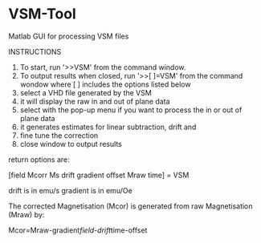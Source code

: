 # VSM-Tool
Matlab GUI for processing VSM files


INSTRUCTIONS

1. To start, run '>>VSM' from the command window. 
2. To output results when closed, run '>>[ ]=VSM' from the command wondow where [ ] includes the options listed below
3. select a VHD file generated by the VSM
4. it will display the raw in and out of plane data
5. select with the pop-up menu if you want to process the in or out of plane data
6. it generates estimates for linear subtraction, drift and
7. fine tune the correction
8. close window to output results


return options are:

[field    Mcorr   Ms    drift   gradient    offset    Mraw    time] = VSM

drift is in emu/s
gradient is in emu/Oe

The corrected Magnetisation (Mcor) is generated from raw Magnetisation (Mraw) by:

Mcor=Mraw-gradient*field-drift*time-offset


